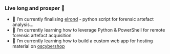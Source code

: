 ### Live long and prosper 🖖

- 🔭 I’m currently finalising [elrond](https://github.com/ezaspy/elrond) - python script for forensic artefact analysis...
- 🌱 I’m currently learning how to leverage Python & PowerShell for remote forensic artefact acquisition
- 🌱 I’m currently learning how to build a custom web app for hosting material on [oscybershop](https://github.com/ezaspy/oscybershop)

<!--
**ezaspy/ezaspy** is a ✨ _special_ ✨ repository because its `README.md` (this file) appears on your GitHub profile.

Here are some ideas to get you started:

- 🔭 I’m currently working on ...
- 🌱 I’m currently learning ...
- 👯 I’m looking to collaborate on ...
- 🤔 I’m looking for help with ...
- 💬 Ask me about ...
- 📫 How to reach me: ...
- 😄 Pronouns: ...
- ⚡ Fun fact: ...
-->
